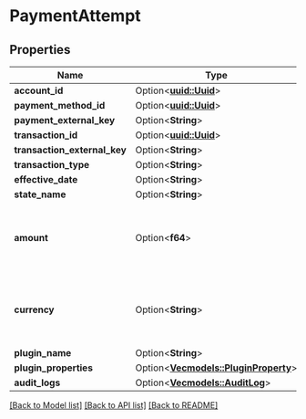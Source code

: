 # PaymentAttempt

## Properties

Name | Type | Description | Notes
------------ | ------------- | ------------- | -------------
**account_id** | Option<[**uuid::Uuid**](uuid::Uuid.md)> |  | [optional]
**payment_method_id** | Option<[**uuid::Uuid**](uuid::Uuid.md)> |  | [optional]
**payment_external_key** | Option<**String**> |  | [optional]
**transaction_id** | Option<[**uuid::Uuid**](uuid::Uuid.md)> |  | [optional]
**transaction_external_key** | Option<**String**> |  | [optional]
**transaction_type** | Option<**String**> |  | [optional]
**effective_date** | Option<**String**> |  | [optional]
**state_name** | Option<**String**> |  | [optional]
**amount** | Option<**f64**> | Transaction amount, required except for void operations | [optional]
**currency** | Option<**String**> | Amount currency (account currency unless specified) | [optional]
**plugin_name** | Option<**String**> |  | [optional]
**plugin_properties** | Option<[**Vec<models::PluginProperty>**](PluginProperty.md)> |  | [optional]
**audit_logs** | Option<[**Vec<models::AuditLog>**](AuditLog.md)> |  | [optional]

[[Back to Model list]](../README.md#documentation-for-models) [[Back to API list]](../README.md#documentation-for-api-endpoints) [[Back to README]](../README.md)


